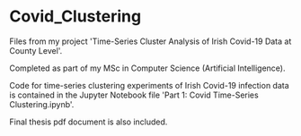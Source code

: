 # Covid_Clustering

Files from my project 'Time-Series Cluster Analysis of Irish Covid-19 Data at County Level'.

Completed as part of my MSc in Computer Science (Artificial Intelligence).

Code for time-series clustering experiments of Irish Covid-19 infection data is contained in the Jupyter Notebook file 'Part 1: Covid Time-Series Clustering.ipynb'. 

Final thesis pdf document is also included.

